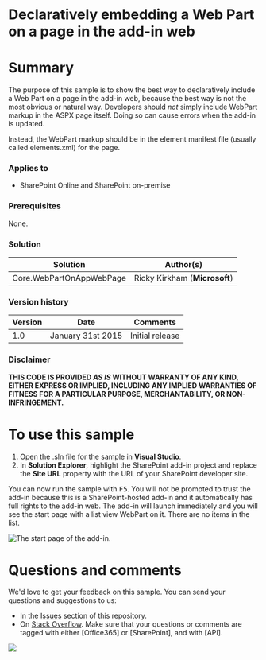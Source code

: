 # Declaratively embedding a Web Part on a page in the add-in web #

# Summary #
The purpose of this sample is to show the best way to declaratively include a Web Part on a page in the add-in web, because the best way is not the most obvious or natural way. Developers should *not* simply include WebPart markup in the ASPX page itself. Doing so can cause errors when the add-in is updated. 

Instead, the WebPart markup should be in the element manifest file (usually called elements.xml) for the page. 

### Applies to ###
-  SharePoint Online and SharePoint on-premise

### Prerequisites ###
None.

### Solution ###
Solution | Author(s)
---------|----------
Core.WebPartOnAppWebPage | Ricky Kirkham (**Microsoft**)

### Version history ###
Version  | Date | Comments
---------| -----| --------
1.0  | January 31st 2015 | Initial release

### Disclaimer ###
**THIS CODE IS PROVIDED *AS IS* WITHOUT WARRANTY OF ANY KIND, EITHER EXPRESS OR IMPLIED, INCLUDING ANY IMPLIED WARRANTIES OF FITNESS FOR A PARTICULAR PURPOSE, MERCHANTABILITY, OR NON-INFRINGEMENT.**

# To use this sample #

1. Open the .sln file for the sample in **Visual Studio**.
2. In **Solution Explorer**, highlight the SharePoint add-in project and replace the **Site URL** property with the URL of your SharePoint developer site.

You can now run the sample with <kbd>F5</kbd>. You will not be prompted to trust the add-in because this is a SharePoint-hosted add-in and it automatically has full rights to the add-in web. The add-in will launch immediately and you will see the start page with a list view WebPart on it. There are no items in the list.

![The start page of the add-in.](Images\Fig1AppPageWithWebPart.png)

# Questions and comments

We'd love to get your feedback on this sample. You can send your questions and suggestions to us:

* In the [Issues](https://github.com/OfficeDev/SP-WebPart-Page/issues) section of this repository.
* On [Stack Overflow](http://stackoverflow.com/questions/tagged/Office365+API). 
  Make sure that your questions or comments are tagged with either [Office365] or [SharePoint], and with [API].


<img src="https://telemetry.sharepointpnp.com/pnp/samples/Core.WebPartOnAppWebPage" />